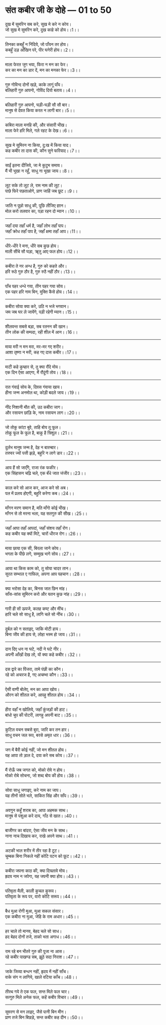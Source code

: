 
# **संत कबीर जी के दोहे — 01 to 50**

दुख में सुमरिन सब करे, सुख मे करे न कोय।\
जो सुख मे सुमरिन करे, दुख काहे को होय।।1।।

---

तिनका कबहुँ न निंदिये, जो पाँयन तर होय।\
कबहुँ उड़ आँखिन परे, पीर घनेरी होय।।2।।

---

माला फेरत जुग भया, फिरा न मन का फेर।\
कर का मन का डार दें, मन का मनका फेर।।3।।

---

गुरु गोविन्द दोनों खड़े, काके लागूं पाँय।\
बलिहारी गुरु आपनो, गोविंद दियो बताय।।4।।

---

बलिहारी गुरु आपनो, घड़ी-घड़ी सौ सौ बार।\
मानुष से देवत किया करत न लागी बार।।5।।

---

कबिरा माला मनहि की, और संसारी भीख।\
माला फेरे हरि मिले, गले रहट के देख।।6।।

---

सुख मे सुमिरन ना किया, दु:ख में किया याद।\
कह कबीर ता दास की, कौन सुने फरियाद।।7।।

---

साईं इतना दीजिये, जा मे कुटुम समाय।\
मैं भी भूखा न रहूँ, साधु ना भूखा जाय।।8।।

---

लूट सके तो लूट ले, राम नाम की लूट।\
पाछे फिरे पछताओगे, प्राण जाहिं जब छूट।।9।।

---

जाति न पूछो साधु की, पूछि लीजिए ज्ञान।\
मोल करो तलवार का, पड़ा रहन दो म्यान।।10।।

---

जहाँ दया तहाँ धर्म है, जहाँ लोभ तहाँ पाप।\
जहाँ क्रोध तहाँ पाप है, जहाँ क्षमा तहाँ आप।।11।।

---

धीरे-धीरे रे मना, धीरे सब कुछ होय।\
माली सींचे सौ घड़ा, ॠतु आए फल होय।।12।।

---

कबीरा ते नर अन्ध है, गुरु को कहते और।\
हरि रूठे गुरु ठौर है, गुरु रुठै नहीं ठौर।।13।।

---

पाँच पहर धन्धे गया, तीन पहर गया सोय।\
एक पहर हरि नाम बिन, मुक्ति कैसे होय।।14।।

---

कबीरा सोया क्या करे, उठि न भजे भगवान।\
जम जब घर ले जायेंगे, पड़ी रहेगी म्यान।।15।।

---

शीलवन्त सबसे बड़ा, सब रतनन की खान।\
तीन लोक की सम्पदा, रही शील में आन।।16।।

---

माया मरी न मन मरा, मर-मर गए शरीर।\
आशा तृष्णा न मरी, कह गए दास कबीर।।17।।

---

माटी कहे कुम्हार से, तु क्या रौंदे मोय।\
एक दिन ऐसा आएगा, मैं रौंदूंगी तोय।।18।।

---

रात गंवाई सोय के, दिवस गंवाया खाय।\
हीना जन्म अनमोल था, कोड़ी बदले जाय।।19।।

---

नींद निशानी मौत की, उठ कबीरा जाग।\
और रसायन छांड़ि के, नाम रसायन लाग।।20।।

---

जो तोकु कांटा बुवे, ताहि बोय तू फूल।\
तोकू फूल के फूल है, बाकू है त्रिशूल।।21।।

---

दुर्लभ मानुष जन्म है, देह न बारम्बार।\
तरुवर ज्यों पत्ती झड़े, बहुरि न लागे डार।।22।।

---

आय हैं सो जाएँगे, राजा रंक फकीर।\
एक सिंहासन चढ़ि चले, एक बँधे जात जंजीर।।23।।

---

काल करे सो आज कर, आज करे सो अब।\
पल में प्रलय होएगी, बहुरि करेगा कब।।24।।

---

माँगन मरण समान है, मति माँगो कोई भीख।\
माँगन से तो मरना भला, यह सतगुरु की सीख।।25।।

---

जहाँ आपा तहाँ आपदां, जहाँ संशय तहाँ रोग।\
कह कबीर यह क्यों मिटे, चारों धीरज रोग।।26।।

---

माया छाया एक सी, बिरला जाने कोय।\
भगता के पीछे लगे, सम्मुख भागे सोय।।27।।

---

आया था किस काम को, तु सोया चादर तान।\
सुरत सम्भाल ए गाफिल, अपना आप पहचान।।28।।

---

क्या भरोसा देह का, बिनस जात छिन मांह।\
साँस-सांस सुमिरन करो और यतन कुछ नांह।।29।।

---

गारी ही सों ऊपजे, कलह कष्ट और मींच।\
हारि चले सो साधु है, लागि चले सो नींच।।30।।

---

दुर्बल को न सताइए, जाकि मोटी हाय।\
बिना जीव की हाय से, लोहा भस्म हो जाय।।31।।

---

दान दिए धन ना घटे, नदी ने घटे नीर।\
अपनी आँखों देख लो, यों क्या कहे कबीर।।32।।

---

दस द्वारे का पिंजरा, तामे पंछी का कौन।\
रहे को अचरज है, गए अचम्भा कौन।।33।।

---

ऐसी वाणी बोलेए, मन का आपा खोय।\
औरन को शीतल करे, आपहु शीतल होय।।34।।

---

हीरा वहाँ न खोलिये, जहाँ कुंजड़ों की हाट।\
बांधो चुप की पोटरी, लागहु अपनी बाट।।35।।

---

कुटिल वचन सबसे बुरा, जारि कर तन हार।\
साधु वचन जल रूप, बरसे अमृत धार।।36।।

---

जग में बैरी कोई नहीं, जो मन शीतल होय।\
यह आपा तो ड़ाल दे, दया करे सब कोय।।37।।

---

मैं रोऊँ जब जगत को, मोको रोवे न होय।\
मोको रोबे सोचना, जो शब्द बोय की होय।।38।।

---

सोवा साधु जगाइए, करे नाम का जाप।\
यह तीनों सोते भले, साकित सिंह और साँप।।39।।

---

अवगुन कहूँ शराब का, आपा अहमक साथ।\
मानुष से पशुआ करे दाय, गाँठ से खात।।40।।

---

बाजीगर का बांदरा, ऐसा जीव मन के साथ।\
नाना नाच दिखाय कर, राखे अपने साथ।।41।।

---

अटकी भाल शरीर में तीर रहा है टूट।\
चुम्बक बिना निकले नहीं कोटि पटन को फ़ूट।।42।।

---

कबीरा जपना काठ की, क्या दिख्लावे मोय।\
ह्रदय नाम न जपेगा, यह जपनी क्या होय।।43।।

---

पतिवृता मैली, काली कुचल कुरूप।\
पतिवृता के रूप पर, वारो कोटि सरूप।।44।।

---

बैध मुआ रोगी मुआ, मुआ सकल संसार।\
एक कबीरा ना मुआ, जेहि के राम अधार।।45।।

---

हर चाले तो मानव, बेहद चले सो साध।\
हद बेहद दोनों तजे, ताको भता अगाध।।46।।

---

राम रहे बन भीतरे गुरु की पूजा ना आस।\
रहे कबीर पाखण्ड सब, झूठे सदा निराश।।47।।

---

जाके जिव्या बन्धन नहीं, ह्र्दय में नहीं साँच।\
वाके संग न लागिये, खाले वटिया काँच।।48।।

---

तीरथ गये ते एक फल, सन्त मिले फल चार।\
सत्गुरु मिले अनेक फल, कहें कबीर विचार।।49।।

---

सुमरण से मन लाइए, जैसे पानी बिन मीन।\
प्राण तजे बिन बिछड़े, सन्त कबीर कह दीन।।50।।
